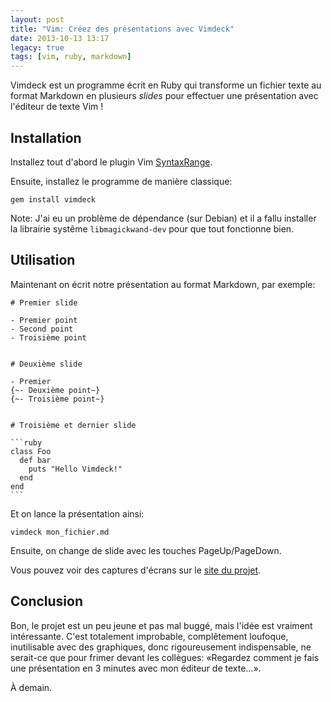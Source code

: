 ```yaml
---
layout: post
title: "Vim: Créez des présentations avec Vimdeck"
date: 2013-10-13 13:17
legacy: true
tags: [vim, ruby, markdown]
---
```


Vimdeck est un programme écrit en Ruby qui transforme un fichier texte au
format Markdown en plusieurs *slides* pour effectuer une présentation avec
l'éditeur de texte Vim !

<!-- more -->

Installation
------------

Installez tout d'abord le plugin Vim [SyntaxRange](https://github.com/vim-scripts/SyntaxRange).

Ensuite, installez le programme de manière classique:

    gem install vimdeck

Note: J'ai eu un problème de dépendance (sur Debian) et il a fallu installer la
librairie systême `libmagickwand-dev` pour que tout fonctionne bien.

Utilisation
-----------

Maintenant on écrit notre présentation au format Markdown, par exemple:

    # Premier slide

    - Premier point
    - Second point
    - Troisième point


    # Deuxième slide

    - Premier
    {~- Deuxième point~}
    {~- Troisième point~}


    # Troisième et dernier slide

    ```ruby
    class Foo
      def bar
        puts "Hello Vimdeck!"
      end
    end
    ```

Et on lance la présentation ainsi:

    vimdeck mon_fichier.md

Ensuite, on change de slide avec les touches PageUp/PageDown.

Vous pouvez voir des captures d'écrans sur le [site du projet](https://github.com/tybenz/vimdeck).

Conclusion
----------

Bon, le projet est un peu jeune et pas mal buggé, mais l'idée est vraiment
intéressante. C'est totalement improbable, complêtement loufoque, inutilisable
avec des graphiques, donc
rigoureusement indispensable, ne serait-ce que pour frimer devant les
collègues: «Regardez comment je fais une présentation en 3 minutes avec mon
éditeur de texte…».





À demain.



